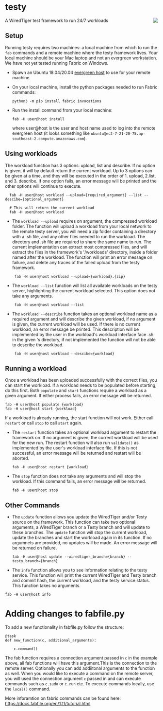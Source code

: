 # testy
A WiredTiger test framework to run 24/7 workloads
<img src="https://user-images.githubusercontent.com/15895661/200436292-66c87f0d-3068-4bae-a002-3de473faf8b5.png" align="right">

## Setup
Running testy requires two machines: a local machine from which to run the `fab` commands and a remote machine where the testy framework lives. Your local machine should be your Mac laptop and not an evergreen workstation. We have not yet tested running Fabric on Windows.

- Spawn an Ubuntu 18.04/20.04 [evergreen host](https://spruce.mongodb.com/spawn/host) to use for your remote machine. 

- On your local machine, install the python packages needed to run Fabric commands:
  ```
  python3 -m pip install fabric invocations
  ```

- Run the install command from your local machine:
  ```
  fab -H user@host install
  ```
  where user@host is the user and host name used to log into the remote evergreen host (it looks something like `ubuntu@ec2-7-21-20-75.ap-southeast-2.compute.amazonaws.com`).

## Using workloads
The workload function has 3 options: upload, list and describe. If no option is given, it will by default return the current workload. Up to 3 options can be given at a time, and they will be executed in the order of 1. upload, 2.list, and 3. describe. If one option fails, an error message will be printed and the other options will continue to execute. 

  ```
    fab -H user@host workload --upload={required_argument} --list --descibe={optional_argument}

    # This will return the current workload
    fab -H user@host workload
  ```

- The `workload --upload` requires on argument, the compressed workload folder. The function will upload a workload from your local network to the remote testy server, you will need a zip folder containing a <workload> directory with a <workload>.sh file, and any other files needed to run the workload. The <workload> directory and <workload>.sh file are required to share the same name to run. The current implementation can extract most compressed files, and will extract the files in the framework's '/workloads' directory, inside a folder named after the workload. The function will print an error message on failure, and delete any traces of the failed upload from the testy framework. 
  ```
   fab -H user@host workload --upload={workload}.{zip}
  ```

- The `workload --list` function will list all available workloads on the testy server, highlighting the current workload selected. This option does not take any arguments. 
  ```
   fab -H user@host workload --list
  ```

- The `workload --describe` function takes an optional workload name as a required argument and will describe the given workload, if no argument is given, the current workload will be used. If there is no current workload, an error message be printed. This description will be implemented by the user in the workload's workload interface face <workload>.sh in the given <workload>'s directory, if not implemented the function will not be able to describe the workload. 
  ```
   fab -H user@host workload --descibe={workload}
  ```

## Running a workload 

Once a workload has been uploaded successfully with the correct files, you can start the workload. If a workload needs to be populated before starting, do this first. Both `populate` and `start` functions require a workload as a given argument. If either process fails, an error message will be returned.

  ```
  fab -H user@host populate {workload} 
  fab -H user@host start {workload} 
  ```

If a workload is already running, the start function will not work. Either call `restart` or call `stop` to call `start` again. 

- The `restart` function takes an optional workload argument to restart the framework on. If no argument is given, the current workload will be used for the new run. The restart function will also run `validate()` as implemented by the user's workload interface file. If this is not successful, an error message will be returned and restart will be aborted. 

  ```
  fab -H user@host restart {workload}
  ```

- The `stop` function does not take any arguments and will stop the workload. If this command fails, an error message will be returned.
  ```
  fab -H user@host stop
  ```

## Other Commands 

- The `update` function allows you update the WiredTiger and/or Testy source on the framework. This function can take two optional arguments, a WiredTiger branch or a Testy branch and will update to these branches. The `update` function will stop the current workload, update the branches and start the workload again in its function. If no argumnets are provided, no updates will be made. An error message will be returned on failure. 

  ```
  fab -H user@host update --wiredtiger_branch={branch} --testy_branch={branch}
  ```

-  The `info` function allows you to see information relating to the testy service. This function will print the current WiredTiger and Testy branch and commit hash, the current workload, and the testy service status. This function takes no arguments.

  ```
  fab -H user@host info
  ```

# Adding changes to fabfile.py

To add a new functionality in fabfile.py follow the structure: 

  ```
  @task
  def new_function(c, additional_arguments):

      c.command()

  ```

The fab function requires a connection argument passed in `c` in the example above, all fab functions will have this argument.This is the connection to the remote server. Optionally you can add addiitonal arguments to the function as well. 
When you would like to execute a command on the remote server, you will used the connection argument `c` passed in and can execute commands such as `c.sudo` or  `c.run` etc. To execute commands locally, use the `local()` command. 

More inforamtion on fabric commands can be found here: https://docs.fabfile.org/en/1.11/tutorial.html
